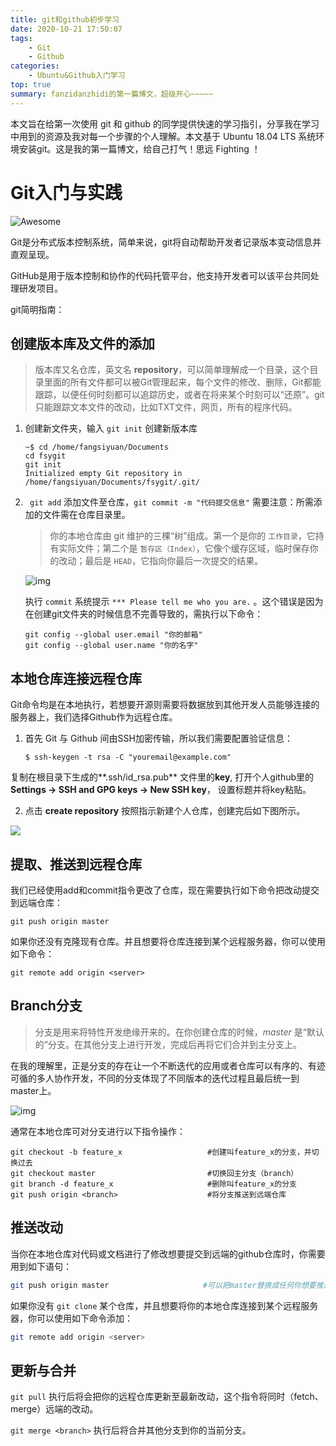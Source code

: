 ```yaml
---
title: git和github初步学习
date: 2020-10-21 17:50:07
tags:
	- Git
	- Github
categories:
	- Ubuntu&Github入门学习
top: true
summary: fanzidanzhidi的第一篇博文，超级开心~~~~~
---
```


本文旨在给第一次使用 git 和 github 的同学提供快速的学习指引，分享我在学习中用到的资源及我对每一个步骤的个人理解。本文基于 Ubuntu 18.04 LTS 系统环境安装git。这是我的第一篇博文，给自己打气！思远  Fighting ！

# Git入门与实践

![Awesome](https://camo.githubusercontent.com/13c4e50d88df7178ae1882a203ed57b641674f94/68747470733a2f2f63646e2e7261776769742e636f6d2f73696e647265736f726875732f617765736f6d652f643733303566333864323966656437386661383536353265336136336531353464643865383832392f6d656469612f62616467652e737667)

Git是分布式版本控制系统，简单来说，git将自动帮助开发者记录版本变动信息并直观呈现。

GitHub是用于版本控制和协作的代码托管平台，他支持开发者可以该平台共同处理研发项目。

git简明指南：[](https://www.runoob.com/manual/git-guide/)



## 创建版本库及文件的添加

> 版本库又名仓库，英文名 **repository**，可以简单理解成一个目录，这个目录里面的所有文件都可以被Git管理起来，每个文件的修改、删除，Git都能跟踪，以便任何时刻都可以追踪历史，或者在将来某个时刻可以“还原”。git 只能跟踪文本文件的改动，比如TXT文件，网页，所有的程序代码。

1. 创建新文件夹，输入 `git init` 创建新版本库

   ```shell
   ~$ cd /home/fangsiyuan/Documents
   cd fsygit
   git init
   Initialized empty Git repository in /home/fangsiyuan/Documents/fsygit/.git/
   ```

2. ` git add` 添加文件至仓库，`git commit -m "代码提交信息"`  需要注意：所需添加的文件需在仓库目录里。

   > 你的本地仓库由 git 维护的三棵“树”组成。第一个是你的 `工作目录`，它持有实际文件；第二个是 `暂存区（Index）`，它像个缓存区域，临时保存你的改动；最后是 `HEAD`，它指向你最后一次提交的结果。

   ![img](https://www.runoob.com/manual/git-guide/img/trees.png)

   执行  `commit`  系统提示 `*** Please tell me who you are.` 。这个错误是因为在创建git文件夹的时候信息不完善导致的，需执行以下命令：

   ```shell
   git config --global user.email "你的邮箱"
   git config --global user.name "你的名字"
   ```



## 本地仓库连接远程仓库

Git命令均是在本地执行，若想要开源则需要将数据放到其他开发人员能够连接的服务器上，我们选择Github作为远程仓库。

1. 首先 Git 与 Github 间由SSH加密传输，所以我们需要配置验证信息：

   ```shell
   $ ssh-keygen -t rsa -C "youremail@example.com"
   ```

复制在根目录下生成的**.ssh/id_rsa.pub** 文件里的**key**, 打开个人github里的**Settings -> SSH and GPG keys -> New SSH key**， 设置标题并将key粘贴。

2. 点击 **create repository** 按照指示新建个人仓库，创建完后如下图所示。

![](https://raw.githubusercontent.com/fanzidanzhidi/andetuchuang/master/typora-blog/20201021193818.png)

## 提取、推送到远程仓库

我们已经使用add和commit指令更改了仓库，现在需要执行如下命令把改动提交到远端仓库：

```shell
git push origin master
```

如果你还没有克隆现有仓库。并且想要将仓库连接到某个远程服务器，你可以使用如下命令：

```shell
git remote add origin <server>
```



## Branch分支

> 分支是用来将特性开发绝缘开来的。在你创建仓库的时候，*master* 是“默认的”分支。在其他分支上进行开发，完成后再将它们合并到主分支上。

在我的理解里，正是分支的存在让一个不断迭代的应用或者仓库可以有序的、有迹可循的多人协作开发，不同的分支体现了不同版本的迭代过程且最后统一到master上。

![img](https://www.runoob.com/manual/git-guide/img/branches.png)

通常在本地仓库可对分支进行以下指令操作：

```shell
git checkout -b feature_x                   #创建叫feature_x的分支，并切换过去 
git checkout master                         #切换回主分支（branch）
git branch -d feature_x                     #删除叫feature_x的分支
git push origin <branch>                    #将分支推送到远端仓库
```



## 推送改动

当你在本地仓库对代码或文档进行了修改想要提交到远端的github仓库时，你需要用到如下语句：

```bash
git push origin master                     #可以把master替换成任何你想要推送的分支
```

如果你没有 `git clone`  某个仓库，并且想要将你的本地仓库连接到某个远程服务器，你可以使用如下命令添加：

```bash
git remote add origin <server>
```



## 更新与合并

`git pull`  执行后将会把你的远程仓库更新至最新改动，这个指令将同时（fetch、merge）远端的改动。

`git merge <branch>`  执行后将合并其他分支到你的当前分支。

